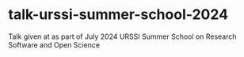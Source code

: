 # talk-urssi-summer-school-2024
Talk given at as part of July 2024 URSSI Summer School on Research Software and Open Science
